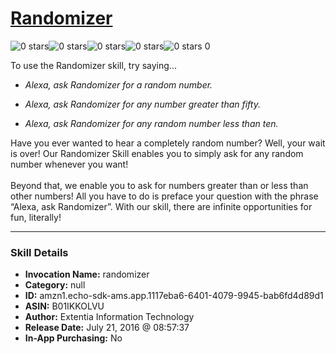 # [Randomizer](http://alexa.amazon.com/#skills/amzn1.echo-sdk-ams.app.1117eba6-6401-4079-9945-bab6fd4d89d1)
![0 stars](../../images/ic_star_border_black_18dp_1x.png)![0 stars](../../images/ic_star_border_black_18dp_1x.png)![0 stars](../../images/ic_star_border_black_18dp_1x.png)![0 stars](../../images/ic_star_border_black_18dp_1x.png)![0 stars](../../images/ic_star_border_black_18dp_1x.png) 0

To use the Randomizer skill, try saying...

* *Alexa, ask Randomizer for a random number.*

* *Alexa, ask Randomizer for any number greater than fifty.*

* *Alexa, ask Randomizer for any random number less than ten.*

Have you ever wanted to hear a completely random number? Well, your wait is over!  Our Randomizer Skill enables you to simply ask for any random number whenever you want!  <br><br>Beyond that, we enable you to ask for numbers greater than or less than other numbers! All you have to do is preface your question with the phrase <br>“Alexa, ask Randomizer”.  With our skill, there are infinite opportunities for fun, literally!

***

### Skill Details

* **Invocation Name:** randomizer
* **Category:** null
* **ID:** amzn1.echo-sdk-ams.app.1117eba6-6401-4079-9945-bab6fd4d89d1
* **ASIN:** B01IKKOLVU
* **Author:** Extentia Information Technology
* **Release Date:** July 21, 2016 @ 08:57:37
* **In-App Purchasing:** No
